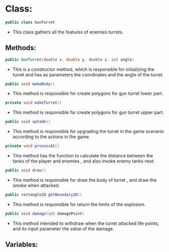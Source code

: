 # Class:

```java
public class GunTurret
```

* This class gathers all the features of enemies turrets.

## Methods:

```java
public GunTurret(double x, double y, double z, int angle)
```  

* This is a constructor method, which is responsible for initializing the turret and has as parameters the coordinates and the angle of the turret.

```java
public void makeBody()
```

* This method is responsible for create polygons for gun turret lower part.

```java
private void makeTurret()
```

* This method is responsible for create polygons for gun turret upper part.

```java
public void uptade()
```

* This method is responsible for upgrading the turret in the game scenario according to the actions in the game.

```java
private void processAI()
```

* This method has the function to calculate the distance between the tanks of the player and enemies , and also invoke enemy tanks next.

```java
public void draw()
```

* This method is responsible for draw the body of turret , and draw the smoke when attacked.

```java
public rectangle2D getBoundary2D()
```

* This method is responsible for return the limits of the explosion.

```java
public void damage(int damagePoint)
```

* This method intended to withdraw when the turret attacked life points, and its input parameter the value of the damage.
## Variables:
